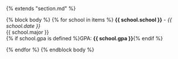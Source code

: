 {% extends "section.md" %}

{% block body %}
{% for school in items %}
**{{ school.school }}** - _{{ school.date }}_  
{{ school.major }}  
{% if school.gpa is defined %}GPA: **{{ school.gpa }}**{% endif %}

{% endfor %}
{% endblock body %}
